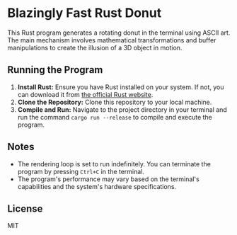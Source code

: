# Blazingly Fast Rust Donut

This Rust program generates a rotating donut in the terminal using ASCII art. The main mechanism involves mathematical transformations and buffer manipulations to create the illusion of a 3D object in motion.

## Running the Program

1. **Install Rust:** Ensure you have Rust installed on your system. If not, you can download it from [the official Rust website](https://www.rust-lang.org/tools/install).
2. **Clone the Repository:** Clone this repository to your local machine.
3. **Compile and Run:** Navigate to the project directory in your terminal and run the command `cargo run --release` to compile and execute the program.

## Notes

- The rendering loop is set to run indefinitely. You can terminate the program by pressing `Ctrl+C` in the terminal.
- The program's performance may vary based on the terminal's capabilities and the system's hardware specifications.

## License

MIT
